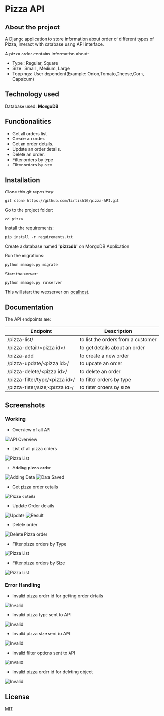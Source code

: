 # Pizza API
## About the project

A Django application to store information about order of different types of Pizza, interact with database using API interface.

A pizza order contains information about:
- Type : Regular, Square
- Size : Small , Medium, Large
- Toppings: User dependent(Example: Onion,Tomato,Cheese,Corn, Capsicum)

## Technology used

Database used: **MongoDB**




## Functionalities
- Get all orders list.
- Create an order.
- Get an order details.
- Update an order details.
- Delete an order.
- Filter orders by type
- Filter orders by size

## Installation
Clone this git repository:
```
git clone https://github.com/kirtish16/pizza-API.git
```
Go to the project folder:
```
cd pizza
```
Install the requirements:
```
pip install -r requirements.txt
```

Create a database named **'pizzadb'** on MongoDB Application

Run the migrations:
```
python manage.py migrate
```
Start the server:
```
python manage.py runserver
```
This will start the webserver on [localhost](http://127.0.0.1:8000/).

## Documentation
The API endpoints are:

| Endpoint   | Description |
|------------|-----------|
| /pizza-list/ | to list the orders from a customer |
| /pizza-detail/\<pizza id>/ | to get details about an order |
| /pizza-add | to create a new order |
| /pizza-update/\<pizza id>/ | to update an order |
| /pizza-delete/\<pizza id>/ | to delete an order |
| /pizza-filter/type/\<pizza id>/ | to filter orders by type |
| /pizza-filter/size/\<pizza id>/ | to filter orders by size |

## Screenshots

### Working
- Overview of all API

![API Overview](/screenshots/apiOverview.jpg)

- List of all pizza orders

![Pizza List](/screenshots/pizzaList.jpg)

- Adding pizza order

![Adding Data](/screenshots/addingData.jpg)
![Data Saved](/screenshots/dataSaved.jpg)

- Get pizza order details

![Pizza details](/screenshots/pizzaDetailid2.jpg)

- Update Order details 

![Update](/screenshots/pizzaUpdating.jpg)
![Result](/screenshots/pizzaUpdateResult.jpg)

- Delete order

![Delete Pizza order](/screenshots/pizzaDeleteSuccessfull.jpg)

- Filter pizza orders by Type

![Pizza List](/screenshots/filterbyType.jpg)

- Filter pizza orders by Size

![Pizza List](/screenshots/filterbySize.jpg)

### Error Handling

- Invalid pizza order id for getting order details 

![Invalid](/screenshots/orderNotFound.jpg)

- Invalid pizza type sent to API 

![Invalid](/screenshots/errorType.jpg)

- Invalid pizza size sent to API 

![Invalid](/screenshots/errorSize.jpg)

- Invalid filter options sent to API 

![Invalid](/screenshots/invalidFIlteroptions.jpg)

- Invalid pizza order id for deleting object

![Invalid](/screenshots/invalidpizzaDelete.jpg)

## License
[MIT](https://choosealicense.com/licenses/mit/)

